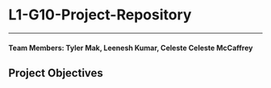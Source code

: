 # L1-G10-Project-Repository
---
#### Team Members: Tyler Mak, Leenesh Kumar, Celeste Celeste McCaffrey
## Project Objectives
